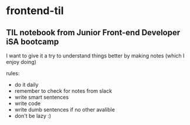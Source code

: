 # frontend-til
## TIL notebook from Junior Front-end Developer iSA bootcamp

I want to give it a try to understand things better by making notes (which I enjoy doing)

rules:
* do it daily
* remember to check for notes from slack
* write smart sentences
* write code
* write dumb sentences if no other avalible
* don't be lazy :)
